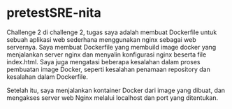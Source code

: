 # pretestSRE-nita

Challenge 2
di challenge 2, tugas saya adalah membuat Dockerfile untuk sebuah aplikasi web sederhana menggunakan nginx sebagai web servernya. Saya membuat Dockerfile yang membuild image docker yang menjalankan server nginx dan menyalin konfigurasi nginx beserta file index.html. Saya juga mengatasi beberapa kesalahan dalam proses pembuatan image Docker, seperti kesalahan penamaan repository dan kesalahan dalam Dockerfile.

Setelah itu, saya menjalankan kontainer Docker dari image yang dibuat, dan mengakses server web Nginx melalui localhost dan port yang ditentukan. 
